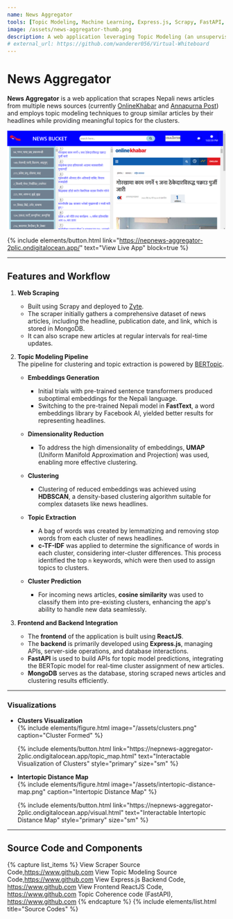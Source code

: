```yaml
---
name: News Aggregator 
tools: [Topic Modeling, Machine Learning, Express.js, Scrapy, FastAPI, MongoDB, ReactJS]
image: /assets/news-aggregator-thumb.png
description: A web application leveraging Topic Modeling (an unsupervised NLP method) to cluster Nepali news articles and identify the most significant, interpretable keywords for each cluster.
# external_url: https://github.com/wanderer056/Virtual-Whiteboard
---
```


# News Aggregator

**News Aggregator** is a web application that scrapes Nepali news articles from multiple news sources (currently [OnlineKhabar](https://www.onlinekhabar.com/) and [Annapurna Post](https://www.annapurnapost.com/)) and employs topic modeling techniques to group similar articles by their headlines while providing meaningful topics for the clusters.

![preview](/assets/frontpage.png)

{% include elements/button.html link="https://nepnews-aggregator-2plic.ondigitalocean.app/" text="View Live App" block=true %}

---

## Features and Workflow

1. **Web Scraping**  
   - Built using Scrapy and deployed to [Zyte](https://www.zyte.com/scrapy-cloud/).  
   - The scraper initially gathers a comprehensive dataset of news articles, including the headline, publication date, and link, which is stored in MongoDB.  
   - It can also scrape new articles at regular intervals for real-time updates.

2. **Topic Modeling Pipeline**  
   The pipeline for clustering and topic extraction is powered by [BERTopic](https://maartengr.github.io/BERTopic/index.html).  
   
   - **Embeddings Generation**  
     - Initial trials with pre-trained sentence transformers produced suboptimal embeddings for the Nepali language.  
     - Switching to the pre-trained Nepali model in **FastText**, a word embeddings library by Facebook AI, yielded better results for representing headlines.  

   - **Dimensionality Reduction**  
     - To address the high dimensionality of embeddings, **UMAP** (Uniform Manifold Approximation and Projection) was used, enabling more effective clustering.  

   - **Clustering**  
     - Clustering of reduced embeddings was achieved using **HDBSCAN**, a density-based clustering algorithm suitable for complex datasets like news headlines.  

   - **Topic Extraction**  
     - A bag of words was created by lemmatizing and removing stop words from each cluster of news headlines.  
     - **c-TF-IDF** was applied to determine the significance of words in each cluster, considering inter-cluster differences. This process identified the top `n` keywords, which were then used to assign topics to clusters.

   - **Cluster Prediction**  
     - For incoming news articles, **cosine similarity** was used to classify them into pre-existing clusters, enhancing the app's ability to handle new data seamlessly.  

 3. **Frontend and Backend Integration**
    - The **frontend** of the application is built using **ReactJS**.  
    - The **backend** is primarily developed using **Express.js**, managing APIs, server-side operations, and database interactions.  
    - **FastAPI** is used to build APIs for topic model predictions, integrating the BERTopic model for real-time cluster assignment of new articles.  
    - **MongoDB** serves as the database, storing scraped news articles and clustering results efficiently.

---

### Visualizations

- **Clusters Visualization**  
  {% include elements/figure.html image="/assets/clusters.png" caption="Cluster Formed" %}

  <p class="text-center">
  {% include elements/button.html link="https://nepnews-aggregator-2plic.ondigitalocean.app/topic_map.html" text="Interactable Visualization of Clusters" style="primary" size="sm" %}
  </p>

- **Intertopic Distance Map**  
  {% include elements/figure.html image="/assets/intertopic-distance-map.png" caption="Intertopic Distance Map" %}

  <p class="text-center">
  {% include elements/button.html link="https://nepnews-aggregator-2plic.ondigitalocean.app/visual.html" text="Interactable Intertopic Distance Map" style="primary" size="sm" %}
  </p>

---

## Source Code and Components

{% capture list_items %}
View Scraper Source Code,https://www.github.com
View Topic Modeling Source Code,https://www.github.com
View Express.js Backend Code, https://www.github.com
View Frontend ReactJS Code, https://www.github.com
Topic Coherence code (FastAPI), https://www.github.com
{% endcapture %}
{% include elements/list.html title="Source Codes" %}

